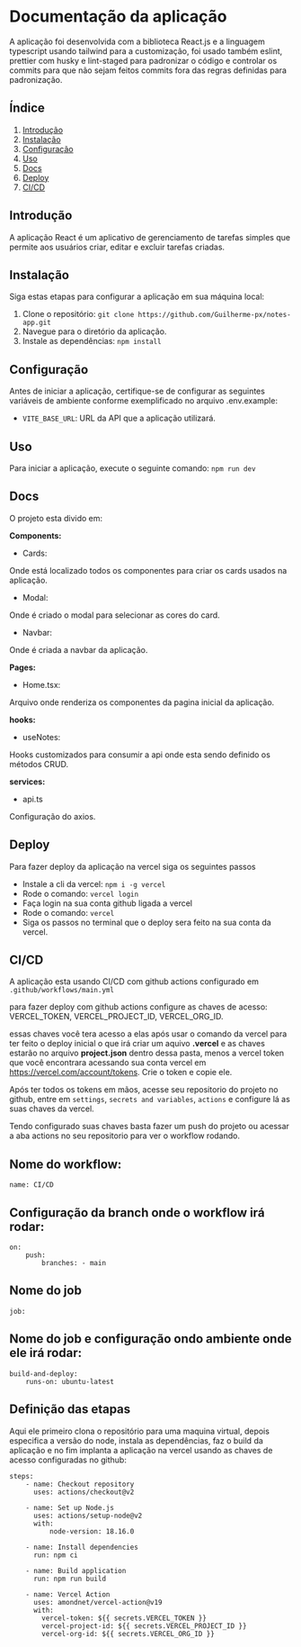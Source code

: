 # Documentação da aplicação

A aplicação foi desenvolvida com a biblioteca React.js e a linguagem typescript usando tailwind para a customização, foi usado também eslint, prettier com husky e lint-staged para padronizar o código e controlar os commits para que não sejam feitos commits fora das regras definidas para padronização.

## Índice

1. [Introdução](#introdução)
2. [Instalação](#instalação)
3. [Configuração](#configuração)
4. [Uso](#uso)
5. [Docs](#docs)
6. [Deploy](#deploy)
7. [CI/CD](#cicd)

## Introdução

A aplicação React é um aplicativo de gerenciamento de tarefas simples que permite aos usuários criar, editar e excluir tarefas criadas.

## Instalação

Siga estas etapas para configurar a aplicação em sua máquina local:

1. Clone o repositório: `git clone https://github.com/Guilherme-px/notes-app.git`
2. Navegue para o diretório da aplicação.
3. Instale as dependências: `npm install`

## Configuração

Antes de iniciar a aplicação, certifique-se de configurar as seguintes variáveis de ambiente conforme exemplificado no arquivo .env.example:

-   `VITE_BASE_URL`: URL da API que a aplicação utilizará.

## Uso

Para iniciar a aplicação, execute o seguinte comando: `npm run dev`

## Docs

O projeto esta divido em:

**Components:**

-   Cards:

Onde está localizado todos os componentes para criar os cards usados na aplicação.

-   Modal:

Onde é criado o modal para selecionar as cores do card.

-   Navbar:

Onde é criada a navbar da aplicação.

**Pages:**

-   Home.tsx:

Arquivo onde renderiza os componentes da pagina inicial da aplicação.

**hooks:**

-   useNotes:

Hooks customizados para consumir a api onde esta sendo definido os métodos CRUD.

**services:**

-   api.ts

Configuração do axios.

## Deploy

Para fazer deploy da aplicação na vercel siga os seguintes passos

-   Instale a cli da vercel: `npm i -g vercel`
-   Rode o comando: `vercel login`
-   Faça login na sua conta github ligada a vercel
-   Rode o comando: `vercel`
-   Siga os passos no terminal que o deploy sera feito na sua conta da vercel.

## CI/CD

A aplicação esta usando CI/CD com github actions configurado em `.github/workflows/main.yml`

para fazer deploy com github actions configure as chaves de acesso: VERCEL_TOKEN, VERCEL_PROJECT_ID, VERCEL_ORG_ID.

essas chaves você tera acesso a elas após usar o comando da vercel para ter feito o deploy inicial o que irá criar um aquivo **.vercel** e as chaves estarão no arquivo **project.json** dentro dessa pasta, menos a vercel token que você encontrara acessando sua conta vercel em https://vercel.com/account/tokens. Crie o token e copie ele.

Após ter todos os tokens em mãos, acesse seu repositorio do projeto no github, entre em `settings`, `secrets and variables`, `actions` e configure lá as suas chaves da vercel.

Tendo configurado suas chaves basta fazer um push do projeto ou acessar a aba actions no seu repositorio para ver o workflow rodando.

## Nome do workflow:

```
name: CI/CD
```

## Configuração da branch onde o workflow irá rodar:

```
on:
    push:
        branches: - main
```

## Nome do job

```
job:
```

## Nome do job e configuração ondo ambiente onde ele irá rodar:

```
build-and-deploy:
    runs-on: ubuntu-latest
```

## Definição das etapas

Aqui ele primeiro clona o repositório para uma maquina virtual, depois especifica a versão do node, instala as dependências, faz o build da aplicação e no fim implanta a aplicação na vercel usando as chaves de acesso configuradas no github:

```
steps:
    - name: Checkout repository
      uses: actions/checkout@v2

    - name: Set up Node.js
      uses: actions/setup-node@v2
      with:
          node-version: 18.16.0

    - name: Install dependencies
      run: npm ci

    - name: Build application
      run: npm run build

    - name: Vercel Action
      uses: amondnet/vercel-action@v19
      with:
        vercel-token: ${{ secrets.VERCEL_TOKEN }}
        vercel-project-id: ${{ secrets.VERCEL_PROJECT_ID }}
        vercel-org-id: ${{ secrets.VERCEL_ORG_ID }}
```
